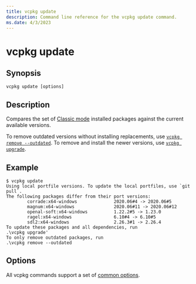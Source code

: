 ```yaml
---
title: vcpkg update
description: Command line reference for the vcpkg update command.
ms.date: 4/3/2023
---
```

# vcpkg update

## Synopsis

```console
vcpkg update [options]
```

## Description

Compares the set of [Classic mode] installed packages against the current available versions.

To remove outdated versions without installing replacements, use [`vcpkg remove --outdated`](remove.md). To remove and install the newer versions, use [`vcpkg upgrade`](upgrade.md).

## Example

```console
$ vcpkg update
Using local portfile versions. To update the local portfiles, use `git pull`.
The following packages differ from their port versions:
        corrade:x64-windows              2020.06#4 -> 2020.06#5
        magnum:x64-windows               2020.06#11 -> 2020.06#12
        openal-soft:x64-windows          1.22.2#5 -> 1.23.0
        ragel:x64-windows                6.10#4 -> 6.10#5
        sdl2:x64-windows                 2.26.3#1 -> 2.26.4
To update these packages and all dependencies, run
.\vcpkg upgrade'
To only remove outdated packages, run
.\vcpkg remove --outdated
```

## Options

All vcpkg commands support a set of [common options](common-options.md).

[Classic mode]: ../users/classic-mode.md